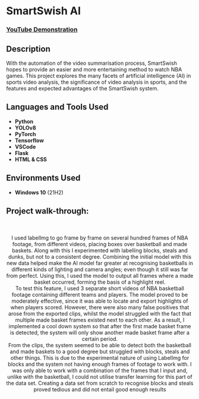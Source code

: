 <h1>SmartSwish AI</h1>

 ### [YouTube Demonstration](https://youtu.be/46mltkICIRE)

<h2>Description</h2>
With the automation of the video summarisation process, SmartSwish hopes to provide an easier and more entertaining method to watch NBA games. This project explores the many facets of artificial intelligence (AI) in sports video analysis, the significance of video analysis in sports, and the features and expected advantages of the SmartSwish system.
<br />


<h2>Languages and Tools Used</h2>

- <b>Python</b> 
- <b>YOLOv8</b>
- <b>PyTorch</b> 
- <b>Tensorflow</b>
- <b>VSCode</b>
- <b>Flask</b> 
- <b>HTML & CSS</b>


<h2>Environments Used </h2>

- <b>Windows 10</b> (21H2)

<h2>Project walk-through:</h2>

<p align="center"><br/>
<br />
<body>I used labelImg to go frame by frame on several hundred frames of NBA footage, from different videos, placing boxes over basketball and made baskets. Along with this I experimented with labelling blocks, steals and dunks, but not to a consistent degree. Combining the initial model with this new data helped make the AI model far greater at recognising basketballs in different kinds of lighting and camera angles; even though it still was far from perfect. Using this, I used the model to output all frames where a made basket occurred, forming the basis of a highlight reel.</body>

<br />
To test this feature, I used 3 separate short videos of NBA basketball footage containing different teams and players. The model proved to be moderately effective, since it was able to locate and export highlights of when players scored. However, there were also many false positives that arose from the exported clips, whilst the model struggled with the fact that multiple made basket frames existed next to each other. As a result, I implemented a cool down system so that after the first made basket frame is detected, the system will only show another made basket frame after a certain period.
<br />
From the clips, the system seemed to be able to detect both the basketball and made baskets to a good degree but struggled with blocks, steals and other things. This is due to the experimental nature of using LabelImg for blocks and the system not having enough frames of footage to work with. I was only able to work with a combination of the frames that I input and, unlike with the basketball, I could not utilise transfer learning for this part of the data set. Creating a data set from scratch to recognise blocks and steals proved tedious and did not entail good enough results

</b>
